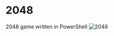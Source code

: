 # 2048
2048 game written in PowerShell
![2048](https://github.com/MickyBalladelli/2048/blob/master/2048.png/2048.png)
